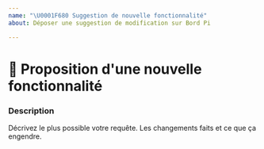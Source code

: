 ```yaml
---
name: "\U0001F680 Suggestion de nouvelle fonctionnalité"
about: Déposer une suggestion de modification sur Bord Pi

---
```



# 🚀  Proposition d'une nouvelle fonctionnalité

### Description
<!-- ✍️ --> Décrivez le plus possible votre requête. Les changements faits et ce que ça engendre.
